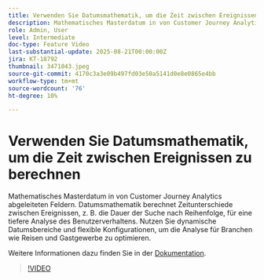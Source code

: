 ```yaml
---
title: Verwenden Sie Datumsmathematik, um die Zeit zwischen Ereignissen zu berechnen
description: Mathematisches Masterdatum in von Customer Journey Analytics abgeleiteten Feldern.
role: Admin, User
level: Intermediate
doc-type: Feature Video
last-substantial-update: 2025-08-21T00:00:00Z
jira: KT-18792
thumbnail: 3471043.jpeg
source-git-commit: 4170c3a3e09b497fd03e50a5141d0e8e0865e4bb
workflow-type: tm+mt
source-wordcount: '76'
ht-degree: 10%

---
```


# Verwenden Sie Datumsmathematik, um die Zeit zwischen Ereignissen zu berechnen

Mathematisches Masterdatum in von Customer Journey Analytics abgeleiteten Feldern. Datumsmathematik berechnet Zeitunterschiede zwischen Ereignissen, z. B. die Dauer der Suche nach Reihenfolge, für eine tiefere Analyse des Benutzerverhaltens. Nutzen Sie dynamische Datumsbereiche und flexible Konfigurationen, um die Analyse für Branchen wie Reisen und Gastgewerbe zu optimieren.

Weitere Informationen dazu finden Sie in der [Dokumentation](https://experienceleague.adobe.com/de/docs/analytics-platform/using/cja-dataviews/derived-fields).

>[!VIDEO](https://video.tv.adobe.com/v/3471043/?learn=on)
